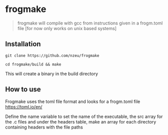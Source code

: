 # frogmake
>frogmake will compile with gcc from instructions given in a frogm.toml file [for now only works on unix based systems]

## Installation
```
git clone https://github.com/nzeu/frogmake
```
```
cd frogmake/build && make
```
This will create a binary in the build directory

## How to use
Frogmake uses the toml file format and looks for a frogm.toml file https://toml.io/en/

Define the name variable to set the name of the executable, the src array for the .c files and under the headers table, make an array for each directory containing headers with the file paths

